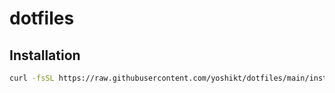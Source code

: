 # dotfiles

## Installation

```sh
curl -fsSL https://raw.githubusercontent.com/yoshikt/dotfiles/main/install.sh | sh
```

